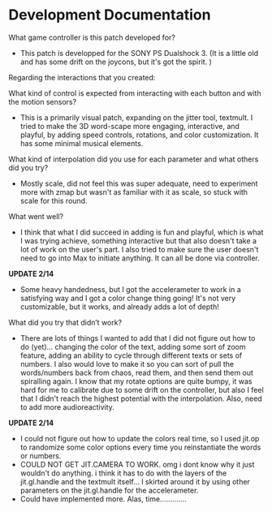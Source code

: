 # Development Documentation

What game controller is this patch developed for?
- This patch is developped for the SONY PS Dualshock 3. (It is a little old and has some drift on the joycons, but it's got the spirit. )

Regarding the interactions that you created:

What kind of control is expected from interacting with each button and with the motion sensors?
   -  This is a primarily visual patch, expanding on the jitter tool, textmult. I tried to make the 3D word-scape more engaging, interactive, and playful, by adding speed controls, rotations, and color customization. It has some minimal musical elements. 
   
What kind of interpolation did you use for each parameter and what others did you try?

 - Mostly scale, did not feel this was super adequate, need to experiment more with zmap but wasn't as familiar with it as scale, so stuck with scale for this round.

What went well?
- I think that what I did succeed in adding is fun and playful, which is what I was trying achieve, something interactive but that also doesn't take a lot of work on the user's part. 
I also tried to make sure the user doesn't need to go into Max to initiate anything. It can all be done via controller.

**UPDATE 2/14** 
- Some heavy handedness, but I got the accelerameter to work in a satisfying way and I got a color change thing going! It's not very customizable, but it works, and already adds a lot of depth!

What did you try that didn’t work?
- There are lots of things I wanted to add that I did not figure out how to do (yet)... changing the color of the text, adding some sort of zoom feature, adding an ability to cycle through different texts or sets of numbers. I also would love to make it so you can sort of pull the words/numbers back from chaos, read them, and then send them out spiralling again. I know that my rotate options are quite bumpy, it was hard for me to calibrate due to some drift on the controller, but also I feel that I didn't reach the highest potential with the interpolation. Also, need to add more audioreactivity. 

**UPDATE 2/14** 
- I could not figure out how to update the colors real time, so I used jit.op to randomize some color options every time you reinstantiate the words or numbers.
- COULD NOT GET JIT.CAMERA TO WORK. omg i dont know why it just wouldn't do anything. i think it has to do with the layers of the jit.gl.handle and the textmult itself... I skirted around it by using other parameters on the jit.gl.handle for the accelerameter. 
- Could have implemented more. Alas, time.............